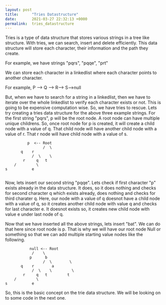 ```yaml
---
layout: post
title:      "Tries Datastructure"
date:       2021-03-27 22:32:13 +0000
permalink:  tries_datastructure
---
```



Tries is a type of data structure that stores various strings in a tree like structure. With tries, we can search, insert and delete efficiently. This data structure will store each character, their information and the path they create. 

For example, we have strings "pqrs", "pqqe", "prt" 

We can store each character in a linkedlist where each character points to another character.

For example, P --> Q --> R--> S-->null

But, when we have to search for a string  in a linkedlist, then we have to iterate over the whole linkedlist to verify each character exists or not. This is going to be expensive computation wise. So, we have tries to rescue. Lets try creating a tries data structure for the above three example strings. For the first string "pqrs", p will be the root node. A root node can have multiple unique childrens. So, once root node for p is created, it will create a child node with a value of q. That child node will have another child node with a value of r. That r node will have child node with a value of s. 



```
          p  <-- Root
				 /  \
       q    r
			/  \    \
		r     q   t
	/         \
s           e


```
Now, lets insert our second string "pqqe". Lets check if first character "p" exists already in the data structure. It does, so it does nothing and checks for second character q which exists already, does nothing and checks for third charater q. Here, our node with a value of q doesnot have a child node with a value of q, so it creates another child node with value q and checks for last character e. It doesnot exists so, it creates new child node with value e under last node of q.

Now that we have inserted all the above strings, lets insert "bat". We can do that here since root node is p. That is why we will have our root node Null or something so that we can add multiple starting value nodes like the following.

```
           null <-- Root
            /    \
           p      b
				 /  \        \
       q    r        a
			/  \    \         \
		r     q   t         t
	/         \
s           e
```

So, this is the basic concept on the trie data structure. We will be looking on to some code in the next one. 
